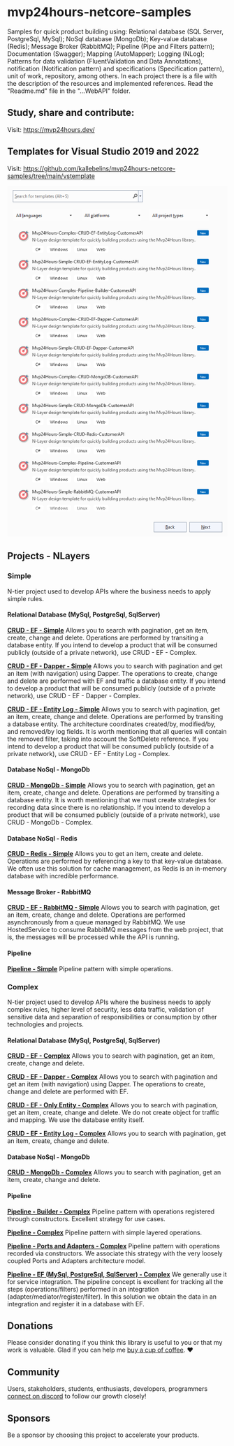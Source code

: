# mvp24hours-netcore-samples
Samples for quick product building using: Relational database (SQL Server, PostgreSql, MySql); NoSql database (MongoDb); Key-value database (Redis); Message Broker (RabbitMQ); Pipeline (Pipe and Filters pattern); Documentation (Swagger); Mapping (AutoMapper); Logging (NLog); Patterns for data validation (FluentValidation and Data Annotations), notification (Notification pattern) and specifications (Specification pattern), unit of work, repository, among others.
In each project there is a file with the description of the resources and implemented references. Read the "Readme.md" file in the "...WebAPI" folder.

## Study, share and contribute:
Visit: https://mvp24hours.dev/

## Templates for Visual Studio 2019 and 2022
Visit: https://github.com/kallebelins/mvp24hours-netcore-samples/tree/main/vstemplate

![Templates for Visual Studio 2019 and 2022](https://raw.githubusercontent.com/kallebelins/mvp24hours-netcore-samples/main/images/mvp24hours-netcore-samples-resume.png)

## Projects - NLayers

### Simple
N-tier project used to develop APIs where the business needs to apply simple rules.

#### Relational Database (MySql, PostgreSql, SqlServer)
**[CRUD - EF - Simple](https://github.com/kallebelins/mvp24hours-netcore-samples/tree/main/src/simple-crud-ef-customer-api/CustomerAPI.WebAPI)**
Allows you to search with pagination, get an item, create, change and delete. Operations are performed by transiting a database entity. If you intend to develop a product that will be consumed publicly (outside of a private network), use CRUD - EF - Complex.

**[CRUD - EF - Dapper - Simple](https://github.com/kallebelins/mvp24hours-netcore-samples/tree/main/src/simple-crud-ef-dapper-customer-api/CustomerAPI.WebAPI)**
Allows you to search with pagination and get an item (with navigation) using Dapper. The operations to create, change and delete are performed with EF and traffic a database entity. If you intend to develop a product that will be consumed publicly (outside of a private network), use CRUD - EF - Dapper - Complex.

**[CRUD - EF - Entity Log - Simple](https://github.com/kallebelins/mvp24hours-netcore-samples/tree/main/src/simple-crud-ef-entitylog-customer-api/CustomerAPI.WebAPI)**
Allows you to search with pagination, get an item, create, change and delete. Operations are performed by transiting a database entity. The architecture coordinates created/by, modified/by, and removed/by log fields. It is worth mentioning that all queries will contain the removed filter, taking into account the SoftDelete reference. If you intend to develop a product that will be consumed publicly (outside of a private network), use CRUD - EF - Entity Log - Complex.

#### Database NoSql - MongoDb
**[CRUD - MongoDb - Simple](https://github.com/kallebelins/mvp24hours-netcore-samples/tree/main/src/simple-crud-mongodb-customer-api/CustomerAPI.WebAPI)**
Allows you to search with pagination, get an item, create, change and delete. Operations are performed by transiting a database entity. It is worth mentioning that we must create strategies for recording data since there is no relationship. If you intend to develop a product that will be consumed publicly (outside of a private network), use CRUD - MongoDb - Complex.

#### Database NoSql - Redis
**[CRUD - Redis - Simple](https://github.com/kallebelins/mvp24hours-netcore-samples/tree/main/src/simple-crud-redis-customer-api/CustomerAPI.WebAPI)**
Allows you to get an item, create and delete. Operations are performed by referencing a key to that key-value database. We often use this solution for cache management, as Redis is an in-memory database with incredible performance.

#### Message Broker - RabbitMQ
**[CRUD - EF - RabbitMQ - Simple](https://github.com/kallebelins/mvp24hours-netcore-samples/tree/main/src/simple-rabbitmq-customer-api/CustomerAPI.WebAPI)**
Allows you to search with pagination, get an item, create, change and delete. Operations are performed asynchronously from a queue managed by RabbitMQ. We use HostedService to consume RabbitMQ messages from the web project, that is, the messages will be processed while the API is running.

#### Pipeline
**[Pipeline - Simple](https://github.com/kallebelins/mvp24hours-netcore-samples/tree/main/src/simple-pipeline-customer-api/CustomerAPI.WebAPI)**
Pipeline pattern with simple operations.

### Complex
N-tier project used to develop APIs where the business needs to apply complex rules, higher level of security, less data traffic, validation of sensitive data and separation of responsibilities or consumption by other technologies and projects.

#### Relational Database (MySql, PostgreSql, SqlServer)
**[CRUD - EF - Complex](https://github.com/kallebelins/mvp24hours-netcore-samples/tree/main/src/complex-crud-ef-customer-api/CustomerAPI.WebAPI)**
Allows you to search with pagination, get an item, create, change and delete.

**[CRUD - EF - Dapper - Complex](https://github.com/kallebelins/mvp24hours-netcore-samples/tree/main/src/complex-crud-ef-dapper-customer-api/CustomerAPI.WebAPI)**
Allows you to search with pagination and get an item (with navigation) using Dapper. The operations to create, change and delete are performed with EF.

**[CRUD - EF - Only Entity - Complex](https://github.com/kallebelins/mvp24hours-netcore-samples/tree/main/src/complex-crud-ef-only-entity-customer-api/CustomerAPI.WebAPI)**
Allows you to search with pagination, get an item, create, change and delete. We do not create object for traffic and mapping. We use the database entity itself.

**[CRUD - EF - Entity Log - Complex](https://github.com/kallebelins/mvp24hours-netcore-samples/tree/main/src/complex-crud-ef-entitylog-customer-api/CustomerAPI.WebAPI)**
Allows you to search with pagination, get an item, create, change and delete.

#### Database NoSql - MongoDb
**[CRUD - MongoDb - Complex](https://github.com/kallebelins/mvp24hours-netcore-samples/tree/main/src/complex-crud-mongodb-customer-api/CustomerAPI.WebAPI)**
Allows you to search with pagination, get an item, create, change and delete.

#### Pipeline
**[Pipeline - Builder - Complex](https://github.com/kallebelins/mvp24hours-netcore-samples/tree/main/src/complex-pipeline-builder-customer-api/CustomerAPI.WebAPI)**
Pipeline pattern with operations registered through constructors. Excellent strategy for use cases.

**[Pipeline - Complex](https://github.com/kallebelins/mvp24hours-netcore-samples/tree/main/src/complex-pipeline-customer-api/CustomerAPI.WebAPI)**
Pipeline pattern with simple layered operations.

**[Pipeline - Ports and Adapters - Complex](https://github.com/kallebelins/mvp24hours-netcore-samples/tree/main/src/complex-pipeline-ports-adapters-customer-api/CustomerAPI.WebAPI)**
Pipeline pattern with operations recorded via constructors. We associate this strategy with the very loosely coupled Ports and Adapters architecture model.

**[Pipeline - EF (MySql, PostgreSql, SqlServer) - Complex](https://github.com/kallebelins/mvp24hours-netcore-samples/tree/main/src/complex-pipeline-ef-customer-api/CustomerAPI.WebAPI)**
We generally use it for service integration. The pipeline concept is excellent for tracking all the steps (operations/filters) performed in an integration (adapter/mediator/register/filter). In this solution we obtain the data in an integration and register it in a database with EF.

## Donations
Please consider donating if you think this library is useful to you or that my work is valuable. Glad if you can help me [buy a cup of coffee](https://www.paypal.com/donate/?hosted_button_id=EKA2L256GJVQC). :heart:

## Community
Users, stakeholders, students, enthusiasts, developers, programmers [connect on discord](https://discord.gg/u3jeH6sY) to follow our growth closely!

## Sponsors
Be a sponsor by choosing this project to accelerate your products.